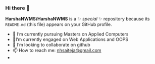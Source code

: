 ### Hi there 👋


 **HarshaNWMS/HarshaNWMS** is a ✨ _special_ ✨ repository because its `README.md` (this file) appears on your GitHub profile.

- 🔭 I’m currently pursuing Masters on Applied Computers
- 🌱I’m currently engaged on Web Applications and OOPS
- 👯 I’m looking to collaborate on github
- 📫 How to reach me: nhsaiteja@gmail.com
- 


